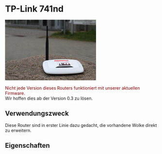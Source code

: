 # TP-Link 741nd
<img src="bilder/Freifunkrouter/TP-Link_741nd.JPG" width="300px" />

<span style="color:darkred;height:2em;">Nicht jede Version dieses Routers funktioniert mit unserer aktuellen Firmware.</span><br />
Wir hoffen dies ab der Version 0.3 zu lösen.

## Verwendungszweck
Diese Router sind in erster Linie dazu gedacht, die vorhandene Wolke direkt zu erweitern.

## Eigenschaften
